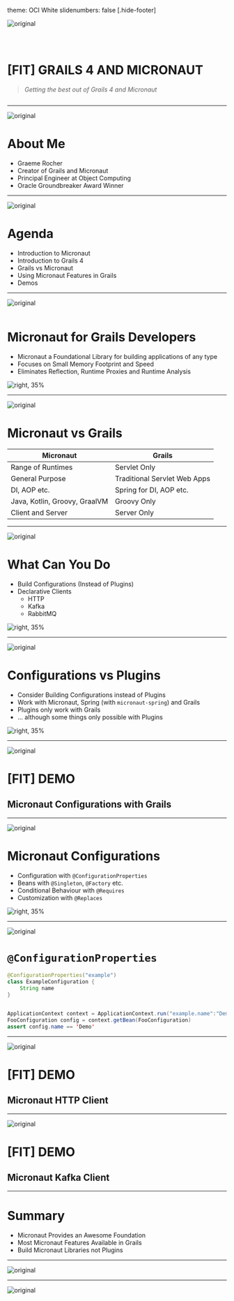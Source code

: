 theme: OCI White
slidenumbers: false
[.hide-footer]

![original](images/oci-backgrounds/oci-intro.png)

```
```
```
```
```
```
# [FIT] **GRAILS 4 AND MICRONAUT**
> _Getting the best out of Grails 4 and Micronaut_

```
```

---

![original](images/oci-backgrounds/oci-white.png)

# About Me

* Graeme Rocher
* Creator of Grails and Micronaut
* Principal Engineer at Object Computing
* Oracle Groundbreaker Award Winner

---

![original](images/oci-backgrounds/oci-white.png)

# Agenda

* Introduction to Micronaut 
* Introduction to Grails 4
* Grails vs Micronaut
* Using Micronaut Features in Grails
* Demos

----

![original](images/oci-backgrounds/oci-white.png)

```
```
# Micronaut for Grails Developers

* Micronaut a Foundational Library for building applications of any type
* Focuses on Small Memory Footprint and Speed
* Eliminates Reflection, Runtime Proxies and Runtime Analysis

![right, 35%](images/micronaut-stack-blue.png)

----
![original](images/oci-backgrounds/oci-white.png)

# Micronaut vs Grails

| Micronaut | Grails |
| --- | --- | 
| Range of Runtimes | Servlet Only | 
| General Purpose | Traditional Servlet Web Apps | 
| DI, AOP etc. | Spring for DI, AOP etc. |
| Java, Kotlin, Groovy, GraalVM | Groovy Only |
| Client and Server | Server Only |
----
![original](images/oci-backgrounds/oci-white.png)
# What Can You Do 

* Build Configurations (Instead of Plugins)
* Declarative Clients
	- HTTP
	- Kafka
	- RabbitMQ


![right, 35%](images/micronaut-stack-blue.png)

----
![original](images/oci-backgrounds/oci-white.png)

# Configurations vs Plugins

* Consider Building Configurations instead of Plugins
* Work with Micronaut, Spring (with `micronaut-spring`) and Grails
* Plugins only work with Grails
* ... although some things only possible with Plugins

![right, 35%](images/micronaut-stack-blue.png)

----

![original](images/oci-backgrounds/oci-demo-dark.png)

# [FIT] **DEMO**
## **Micronaut Configurations with Grails**

----
![original](images/oci-backgrounds/oci-white.png)
# Micronaut Configurations

* Configuration with `@ConfigurationProperties`
* Beans with `@Singleton`, `@Factory` etc.
* Conditional Behaviour with `@Requires`
* Customization with `@Replaces` 


![right, 35%](images/micronaut-stack-blue.png)

----

![original](images/oci-backgrounds/oci-white.png)

# `@ConfigurationProperties`

```java
@ConfigurationProperties("example")
class ExampleConfiguration {
	String name
}


ApplicationContext context = ApplicationContext.run("example.name":"Demo")
FooConfiguration config = context.getBean(FooConfiguration)
assert config.name == 'Demo'
```

----

![original](images/oci-backgrounds/oci-demo-dark.png)

# [FIT] **DEMO**
## **Micronaut HTTP Client**

----

![original](images/oci-backgrounds/oci-demo-dark.png)

# [FIT] **DEMO**
## **Micronaut Kafka Client**

----

# Summary

* Micronaut Provides an Awesome Foundation
* Most Micronaut Features Available in Grails
* Build Micronaut Libraries not Plugins

----

![original](images/oci-backgrounds/oci-connect.png)

----

![original](images/oci-backgrounds/oci-training.png)
